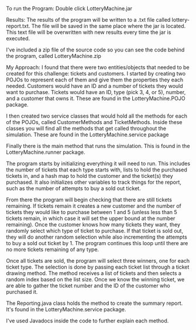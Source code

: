 To run the Program: 
Double click LotteryMachine.jar

Results: 
The results of the program will be written to a .txt file called lottery-report.txt. The file will be saved in the same place where the jar is located. This text file will be overwritten with new results every time the jar is executed.

I've included a zip file of the source code so you can see the code behind the program, called LotteryMachine.zip

My Approach:
I found that there were two entities/objects that needed to be created for this challenge: tickets and customers. I started by creating two POJOs to represent each of them and give them the properties they each needed. Customers would have an ID and a number of tickets they would want to purchase. Tickets would have an ID, type (pick 3, 4, or 5), number, and a customer that owns it. These are found in the LotteryMachine.POJO package.

I then created two service classes that would hold all the methods for each of the POJOs, called CustomerMethods and TicketMethods. Inside these classes you will find all the methods that get called throughout the simulation. These are found in the LotteryMachine.service package

Finally there is the main method that runs the simulation. This is found in the LotteryMachine.runner package.

The program starts by initializing everything it will need to run. This includes the number of tickets that each type starts with, lists to hold the purchased tickets in, and a hash map to hold the customer and the ticket(s) they purchased. It also initializes other variables to track things for the report, such as the number of attempts to buy a sold out ticket.

From there the program will begin checking that there are still tickets remaining. If tickets remain it creates a new customer and the number of tickets they would like to purchase between 1 and 5 (unless less than 5 tickets remain, in which case it will set the upper bound at the number remaining).
Once the customer knows how many tickets they want, they randomly select which type of ticket to purchase. If that ticket is sold out, they will do another random selection while also incrementing the attempts to buy a sold out ticket by 1. The program continues this loop until there are no more tickets remaining of any type.

Once all tickets are sold, the program will select three winners, one for each ticket type. The selection is done by passing each ticket list through a ticket drawing method. The method receives a list of tickets and then selects a random index based on the list size. Once we know the winning ticket, we are able to gather the ticket number and the ID of the customer who purchased it.

The Reporting.java class holds the method to create the summary report. It's found in the LotteryMachine.service package.

I've used Javadocs inside the code to further explain each method.

